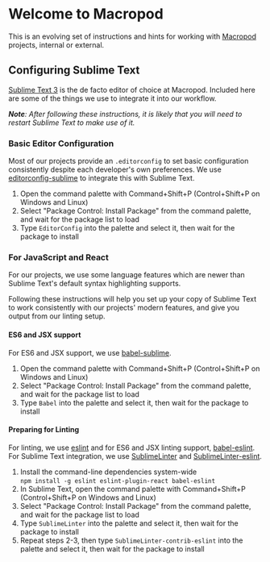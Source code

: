 # Welcome to Macropod

This is an evolving set of instructions and hints for working with [Macropod](https://macropod.com) projects, internal or external.

## Configuring Sublime Text

[Sublime Text 3](http://www.sublimetext.com/3) is the de facto editor of choice at Macropod. Included here are some of the things we use to integrate it into our workflow.

_**Note**: After following these instructions, it is likely that you will need to restart Sublime Text to make use of it._

### Basic Editor Configuration

Most of our projects provide an `.editorconfig` to set basic configuration consistently despite each developer's own preferences. We use [editorconfig-sublime](https://github.com/sindresorhus/editorconfig-sublime) to integrate this with Sublime Text.

1. Open the command palette with Command+Shift+P (Control+Shift+P on Windows and Linux)
2. Select "Package Control: Install Package" from the command palette, and wait for the package list to load
3. Type `EditorConfig` into the palette and select it, then wait for the package to install

### For JavaScript and React

For our projects, we use some language features which are newer than Sublime Text's default syntax highlighting supports.

Following these instructions will help you set up your copy of Sublime Text to work consistently with our projects' modern features, and give you output from our linting setup.

#### ES6 and JSX support

For ES6 and JSX support, we use [babel-sublime](https://github.com/babel/babel-sublime).

1. Open the command palette with Command+Shift+P (Control+Shift+P on Windows and Linux)
2. Select "Package Control: Install Package" from the command palette, and wait for the package list to load
3. Type `Babel` into the palette and select it, then wait for the package to install

#### Preparing for Linting

For linting, we use [eslint](http://eslint.org) and for ES6 and JSX linting support, [babel-eslint](https://github.com/babel/babel-eslint). For Sublime Text integration, we use [SublimeLinter](https://github.com/SublimeLinter/SublimeLinter3) and [SublimeLinter-eslint](https://github.com/roadhump/SublimeLinter-eslint).

1. Install the command-line dependencies system-wide  
   `npm install -g eslint eslint-plugin-react babel-eslint`
2. In Sublime Text, open the command palette with Command+Shift+P (Control+Shift+P on Windows and Linux)
2. Select "Package Control: Install Package" from the command palette, and wait for the package list to load
3. Type `SublimeLinter` into the palette and select it, then wait for the package to install
4. Repeat steps 2-3, then type `SublimeLinter-contrib-eslint` into the palette and select it, then wait for the package to install
